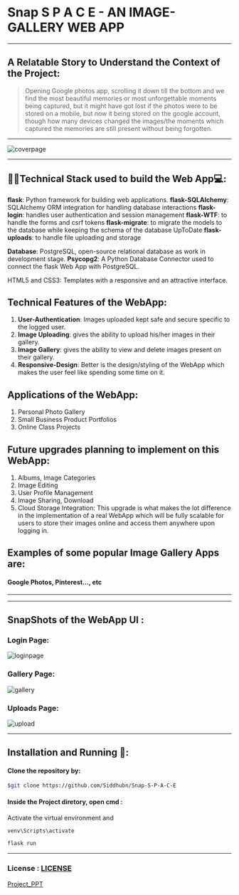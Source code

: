 # Snap S P A C E - AN IMAGE-GALLERY WEB APP
---
## A Relatable Story to Understand the Context of the Project:
> Opening Google photos app, scrolling it down till the bottom and we find the most beautiful memories or most unforgettable moments being captured, but it might have got lost if the photos were to be stored on a mobile, but now it being stored on the google account, though how many devices changed the images/the moments which captured the memories are still present without being forgotten.
---
![coverpage](https://github.com/user-attachments/assets/f2714984-f9a9-4368-a6d4-3dfd7d5c3b8d)

---
## 👨‍💻Technical Stack used to build the Web App💻:
**flask**: Python framework for building web applications.
**flask-SQLAlchemy**: SQLAlchemy ORM integration for handling database interactions
**flask-login**: handles user authentication and session management
**flask-WTF**: to handle the forms and csrf tokens
**flask-migrate**: to migrate the models to the database while keeping the schema of the database UpToDate
**flask-uploads**: to handle file uploading and storage

**Database**: PostgreSQL, open-source relational database as work in development stage.
**Psycopg2**: A Python Database Connector used to connect the flask Web App with PostgreSQL.

HTML5 and CSS3: Templates with a responsive and an attractive interface.

## Technical Features of the WebApp:
1. **User-Authentication**: Images uploaded kept safe and secure specific to the logged user.
2. **Image Uploading**: gives the ability to upload his/her images in their gallery.
3. **Image Gallery**: gives the ability to view and delete images present on their gallery.
4. **Responsive-Design**: Better is the design/styling of the WebApp which makes the user feel like spending some time on it.

## Applications of the WebApp:
1. Personal Photo Gallery
2. Small Business Product Portfolios
3. Online Class Projects

## Future upgrades planning to implement on this WebApp:
1. Albums, Image Categories
2. Image Editing
3. User Profile Management
4. Image Sharing, Download
5. Cloud Storage Integration: This upgrade is what makes the lot difference in the implementation of a real WebApp which will be fully scalable for users to store their images online and access them anywhere upon logging in.

## Examples of some popular Image Gallery Apps are:
#### Google Photos, Pinterest..., etc
---

---
## SnapShots of the WebApp UI :
### Login Page:
![loginpage](https://github.com/user-attachments/assets/e635fe68-959a-4f11-aca1-de56b0bc47ae "Login Page")

### Gallery Page:
![gallery](https://github.com/user-attachments/assets/b8f6efbd-ed84-49b7-a68b-b258ac3c6f96 "Gallery Page")

### Uploads Page:
![upload](https://github.com/user-attachments/assets/1766b601-023d-4412-89ed-833a3700d264 "Uploads Page")

---

## Installation and Running 🚀:
#### Clone the repository by:
```bash
$git clone https://github.com/Siddhubn/Snap-S-P-A-C-E 
```

#### Inside the Project diretory, open cmd :
Activate the virtual environment and 
```bash
venv\Scripts\activate
```
```python
flask run
```
---
### License : [LICENSE](LICENSE)

[Project_PPT](https://drive.google.com/file/d/10qYGRJAwamWzcyySK55JOaPW-aQx1TK0/view?usp=drive_link) 
